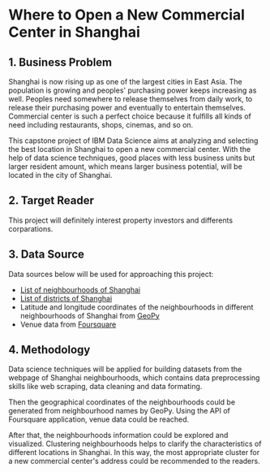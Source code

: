 # Where to Open a New Commercial Center in Shanghai

## 1. Business Problem
Shanghai is now rising up as one of the largest cities in East Asia. The population is growing and peoples' purchasing power keeps increasing as well. Peoples need somewhere to release themselves from daily work, to release their purchasing power and eventually to entertain themselves. Commercial center is such a perfect choice because it fulfills all kinds of need including restaurants, shops, cinemas, and so on.  

This capstone project of IBM Data Science aims at analyzing and selecting the best location in Shanghai to open a new commercial center. With the help of data science techniques, good places with less business units but larger resident amount, which means larger business potential, will be located in the city of Shanghai.

## 2. Target Reader
This project will definitely interest property investors and differents corparations.

## 3. Data Source
Data sources below will be used for approaching this project:  
* [List of neighbourhoods of Shanghai](https://en.wikipedia.org/wiki/Category:Neighbourhoods_of_Shanghai)
* [List of districts of Shanghai](https://en.wikipedia.org/wiki/Category:Districts_of_Shanghai)
* Latitude and longitude coordinates of the neighbourhoods in different neighbourhoods of Shanghai from [GeoPy](https://geopy.readthedocs.io/en/stable/)
* Venue data from [Foursquare](https://fr.foursquare.com/city-guide)

## 4. Methodology
Data science techniques will be applied for building datasets from the webpage of Shanghai neighbourhoods, which contains data preprocessing skills like web scraping, data cleaning and data formating.  

Then the geographical coordinates of the neighbourhoods could be generated from neighbourhood names by GeoPy. Using the API of Foursquare application, venue data could be reached.  

After that, the neighbourhoods information could be explored and visualized. Clustering neighbourhoods helps to clarify the characteristics of different locations in Shanghai. In this way, the most appropriate cluster for a new commercial center's address could be recommended to the readers.

